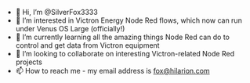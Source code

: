 - 👋 Hi, I’m @SilverFox3333
- 👀 I’m interested in Victron Energy Node Red flows, which now can run under Venus OS Large (officially!)
- 🌱 I’m currently learning all the amazing things Node Red can do to control and get data from Victron equipment
- 💞️ I’m looking to collaborate on interesting Victron-related Node Red projects
- 📫 How to reach me - my email address is fox@hilarion.com

<!---
SilverFox3333/SilverFox3333 is a ✨ special ✨ repository because its `README.md` (this file) appears on your GitHub profile.
You can click the Preview link to take a look at your changes.
--->
